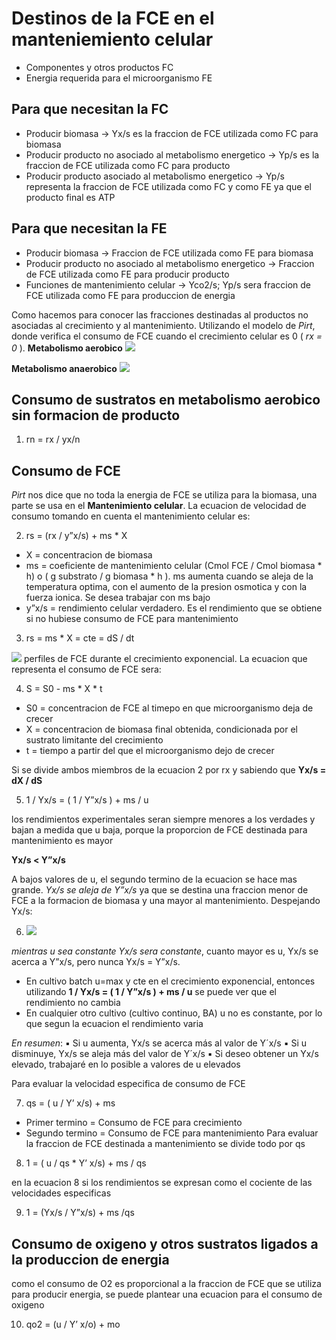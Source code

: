 # Destinos de la FCE en el manteniemiento celular

- Componentes y otros productos FC
- Energia requerida para el microorganismo FE

## Para que necesitan la FC

- Producir biomasa → Yx/s es la fraccion de FCE utilizada como FC para biomasa
- Producir producto no asociado al metabolismo energetico → Yp/s es la fraccion de FCE utilizada como FC para producto
- Producir producto asociado al metabolismo energetico → Yp/s representa la fraccion de FCE utilizada como FC y como FE ya que el producto final es ATP

## Para que necesitan la FE

- Producir biomasa → Fraccion de FCE utilizada como FE para biomasa
- Producir producto no asociado al metabolismo energetico → Fraccion de FCE utilizada como FE para producir producto
- Funciones de mantenimiento celular → Yco2/s; Yp/s sera fraccion de FCE utilizada como FE para produccion de energia

Como hacemos para conocer las fracciones destinadas al productos no asociadas al crecimiento y al mantenimiento. Utilizando el modelo de *Pirt*, donde verifica el consumo de FCE cuando el crecimiento celular es 0 ( *rx = 0* ).
**Metabolismo aerobico**
![](https://i.imgur.com/u0kd80P.png)

**Metabolismo anaerobico**
![](https://i.imgur.com/4bOAmU8.png)

## Consumo de sustratos en metabolismo aerobico sin formacion de producto

1. rn = rx / yx/n

## Consumo de FCE

*Pirt* nos dice que no toda la energia de FCE se utiliza para la biomasa, una parte se usa en el **Mantenimiento celular**. La ecuacion de velocidad de consumo tomando en cuenta el mantenimiento celular es:

2. rs = (rx / y”x/s) + ms * X

- X = concentracion de biomasa
- ms = coeficiente de mantenimiento celular (Cmol FCE / Cmol biomasa * h) o ( g substrato / g biomasa * h ). ms aumenta cuando se aleja de la temperatura optima, con el aumento de la presion osmotica y con la fuerza ionica. Se desea trabajar con ms bajo
- y”x/s = rendimiento celular verdadero. Es el rendimiento que se obtiene si no hubiese consumo de FCE para mantenimiento

3. rs = ms * X = cte = dS / dt

![](https://i.imgur.com/WFsBDHP.png)
perfiles de FCE durante el crecimiento exponencial. La ecuacion que representa el consumo de FCE sera:

4. S = S0 - ms * X * t

- S0 = concentracion de FCE al timepo en que microorganismo deja de crecer
- X = concentracion de biomasa final obtenida, condicionada por el sustrato limitante del crecimiento
- t = tiempo a partir del que el microorganismo dejo de crecer

Si se divide ambos miembros de la ecuacion 2 por rx y sabiendo que **Yx/s = dX / dS**

5. 1 / Yx/s = ( 1 / Y”x/s ) + ms / u

los rendimientos experimentales seran siempre menores a los verdades y bajan a medida que u baja, porque la proporcion de FCE destinada para mantenimiento es mayor

**Yx/s < Y”x/s**

A bajos valores de u, el segundo termino de la ecuacion se hace mas grande. *Yx/s se aleja de Y”x/s* ya que se destina una fraccion menor de FCE a la formacion de biomasa y una mayor al mantenimiento. Despejando Yx/s:

6. ![](https://i.imgur.com/hzHldS4.png)

*mientras u sea constante Yx/s sera constante*, cuanto mayor es u, Yx/s se acerca a Y”x/s, pero nunca Yx/s = Y”x/s.
- En cultivo batch u=max y cte en el crecimiento exponencial, entonces utilizando **1 / Yx/s = ( 1 / Y”x/s ) + ms / u** se puede ver que el rendimiento no cambia
- En cualquier otro cultivo (cultivo continuo, BA) u no es constante, por lo que segun la ecuacion el rendimiento varia

 *En resumen*:
▪ Si u aumenta, Yx/s se acerca más al valor de Y´x/s
▪ Si u disminuye, Yx/s se aleja más del valor de Y´x/s
▪ Si deseo obtener un Yx/s elevado, trabajaré en lo posible a valores de u elevados

Para evaluar la velocidad especifica de consumo de FCE

7. qs = ( u / Y’ x/s) + ms

- Primer termino = Consumo de FCE para crecimiento
- Segundo termino = Consumo de FCE para mantenimiento
Para evaluar la fraccion de FCE destinada a mantenimiento se divide todo por qs

8. 1 = ( u / qs * Y’ x/s) + ms / qs

en la ecuacion 8 si los rendimientos se expresan como el cociente de las velocidades especificas

9. 1 = (Yx/s / Y”x/s) + ms /qs

## Consumo de oxigeno y otros sustratos ligados a la produccion de energia

como el consumo de O2 es proporcional a la fraccion de FCE que se utiliza para producir energia, se puede plantear una ecuacion para el consumo de oxigeno

10. qo2 = (u / Y’ x/o) + mo